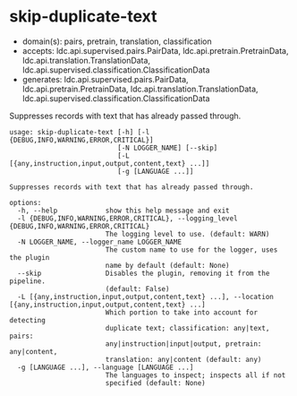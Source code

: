 # skip-duplicate-text

* domain(s): pairs, pretrain, translation, classification
* accepts: ldc.api.supervised.pairs.PairData, ldc.api.pretrain.PretrainData, ldc.api.translation.TranslationData, ldc.api.supervised.classification.ClassificationData
* generates: ldc.api.supervised.pairs.PairData, ldc.api.pretrain.PretrainData, ldc.api.translation.TranslationData, ldc.api.supervised.classification.ClassificationData

Suppresses records with text that has already passed through.

```
usage: skip-duplicate-text [-h] [-l {DEBUG,INFO,WARNING,ERROR,CRITICAL}]
                           [-N LOGGER_NAME] [--skip]
                           [-L [{any,instruction,input,output,content,text} ...]]
                           [-g [LANGUAGE ...]]

Suppresses records with text that has already passed through.

options:
  -h, --help            show this help message and exit
  -l {DEBUG,INFO,WARNING,ERROR,CRITICAL}, --logging_level {DEBUG,INFO,WARNING,ERROR,CRITICAL}
                        The logging level to use. (default: WARN)
  -N LOGGER_NAME, --logger_name LOGGER_NAME
                        The custom name to use for the logger, uses the plugin
                        name by default (default: None)
  --skip                Disables the plugin, removing it from the pipeline.
                        (default: False)
  -L [{any,instruction,input,output,content,text} ...], --location [{any,instruction,input,output,content,text} ...]
                        Which portion to take into account for detecting
                        duplicate text; classification: any|text, pairs:
                        any|instruction|input|output, pretrain: any|content,
                        translation: any|content (default: any)
  -g [LANGUAGE ...], --language [LANGUAGE ...]
                        The languages to inspect; inspects all if not
                        specified (default: None)
```
